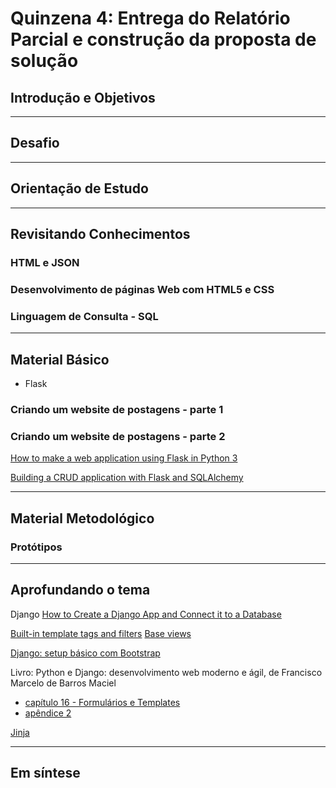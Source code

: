 # Quinzena 4: Entrega do Relatório Parcial e construção da proposta de solução

## Introdução e Objetivos

---


## Desafio

---


## Orientação de Estudo

---


## Revisitando Conhecimentos
### HTML e JSON
### Desenvolvimento de páginas Web com HTML5 e CSS
### Linguagem de Consulta - SQL

---

## Material Básico
- Flask
### Criando um website de postagens - parte 1
### Criando um website de postagens - parte 2
[How to make a web application using Flask in Python 3](https://www.digitalocean.com/community/tutorials/how-to-make-a-web-application-using-flask-in-python-3-pt)

[Building a CRUD application with Flask and SQLAlchemy](https://www.codementor.io/@garethdwyer/building-a-crud-application-with-flask-and-sqlalchemy-dm3wv7yu2)

---


## Material Metodológico
### Protótipos

---


## Aprofundando o tema
Django
[How to Create a Django App and Connect it to a Database](https://www.digitalocean.com/community/tutorials/how-to-create-a-django-app-and-connect-it-to-a-database)

[Built-in template tags and filters](https://docs.djangoproject.com/en/3.1/ref/templates/builtins/#built-%20in-%20template-%20tags-%20and-%20filters)
[Base views](https://docs.djangoproject.com/en/3.1/ref/class-based-views/base/)

[Django: setup básico com Bootstrap](https://dev.to/thalesbruno/django-projeto-generico-com-bootstrap-3d86)

Livro: Python e Django: desenvolvimento web moderno e ágil, de Francisco Marcelo de Barros Maciel
- [capítulo 16 - Formulários e Templates](https://integrada.minhabiblioteca.com.br/reader/books/9786555200973/epubcfi/6/56%5B%3Bvnd.vst.idref%3DCG_PythoneDjango_Cap16%5D!/4%5BCG_PythoneDjango_Cap16%5D/2%5B_idContainer188%5D/4%5B_idParaDest-20%5D/3:21%5Blat%2Ces%5D)
- [apêndice 2](https://integrada.minhabiblioteca.com.br/reader/books/9786555200973/epubcfi/6/64%5B%3Bvnd.vst.idref%3DCG_PythoneDjango_Encerramento-1%5D!/4%5BCG_PythoneDjango_Encerramento-1%5D/2/2%5B_idParaDest-24%5D/5:43%5B%20Li%2Cnux%5D)

[Jinja](https://jinja.palletsprojects.com/en/2.11.x/)

---


## Em síntese